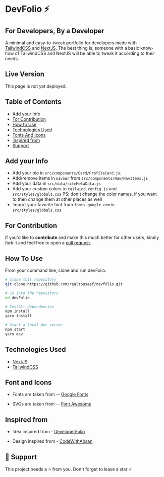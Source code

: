 # DevFolio ⚡️

## For Developers, By a Developer

A minimal and easy-to-tweak portfolio for developers made with [TailwindCSS](https://www.tailwindcss.com) and [NextJS](https://nextjs.org/). The best thing is, someone with a basic know-how of TailwindCSS and NextJS will be able to tweak it according to their needs.

## Live Version

This page is not yet deployed.

## Table of Contents

- [Add your Info](#add-your-info)
- [For Contribution](#for-contribution)
- [How to Use](#how-to-use)
- [Technologies Used](#technologies-used)
- [Fonts And Icons](#font-and-icons)
- [Inspired from](#inspired-from)
- [Support](#-support)

## Add your Info

- Add your bio in `src/components/Card/ProfileCard.js`.
- Add/remove items in `navbar` from `src/components/Nav/NavItems.js`
- Add your data in `src/data/siteMetaData.js`
- Add your custom colors to `tailwind.config.js` and `src/styles/globals.css`
  PS: don't change the color names, if you want to then change them at other places as well
- Import your favorite font from `fonts.google.com` in `src/styles/globals.css`

## For Contribution

If you'd like to **contribute** and make this much better for other users, kindly fork it and feel free to open a [pull request](https://github.com/realtouseef/devfolio/pulls).

## How To Use

From your command line, clone and run devFolio:

```bash
# Clone this repository
git clone https://github.com/realtouseef/devfolio.git

# Go into the repository
cd devFolio

# Install dependencies
npm install
yarn install

# Start a local dev server
npm start
yarn dev
```

## Technologies Used

- [NextJS](https://nextjs.org/)
- [TailwindCSS](https://www.tailwindcss.com)

## Font and Icons

- Fonts are taken from -- [Google Fonts](https://fonts.google.com)

- SVGs are taken from -- [Font Awesome](https://fontawesome.com/)

## Inspired from

- Idea inspired from - [DeveloperFolio](https://github.com/saadpasta/developerFolio)

- Design inspired from - [CodeWithAhsan](https://github.com/AhsanAyaz/code-with-ahsan)

## 🙏 Support

This project needs a ⭐️ from you. Don't forget to leave a star ⭐️
